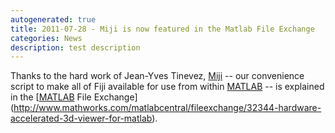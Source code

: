 ```yaml
---
autogenerated: true
title: 2011-07-28 - Miji is now featured in the Matlab File Exchange
categories: News
description: test description
---
```


Thanks to the hard work of Jean-Yves Tinevez, [Miji](Miji) -- our convenience script to make all of Fiji available for use from within [MATLAB](MATLAB) -- is explained in the [[MATLAB](MATLAB) File Exchange](http://www.mathworks.com/matlabcentral/fileexchange/32344-hardware-accelerated-3d-viewer-for-matlab).


